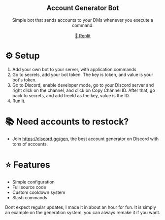   <h2 align="center">Account Generator Bot</h2>
  <p align="center">
    Simple bot that sends accounts to your DMs whenever you execute a command.
    <br />
    <br />
    <a href="https://replit.com/@ripzkoo/Discord-Account-Generator-Bot?v=1">🤖 Replit</a>
  </p>
</div>

# ⚙️ Setup

1. Add your own bot to your server, with application.commands
2. Go to secrets, add your bot token. The key is token, and value is your bot's token.
3. Go to Discord, enable developer mode, go to your Discord server and right click on the channel, and click on Copy Channel ID. After that, go back to secrets, and add freeId as the key, value is the ID.
4. Run it.

# 📚 Need accounts to restock?
- Join https://discord.gg/gen, the best account generator on Discord with tons of accounts.

# ⭐ Features

- Simple configuration
- Full source code
- Custom cooldown system
- Slash commands

Dont expect regular updates, I made it in about an hour for fun. It is simply an example on the generation system, you can always remake it if you want.
